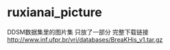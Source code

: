 # ruxianai_picture
DDSM数据集里的图片集 只放了一部分
完整下载链接 http://www.inf.ufpr.br/vri/databases/BreaKHis_v1.tar.gz
